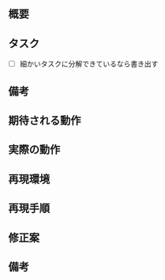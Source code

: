 <!-- 要望のテンプレート (このコメントは記入後に削除してください) -->

## 概要

## タスク

- [ ] 細かいタスクに分解できているなら書き出す

## 備考

<!-- 不具合のテンプレート (このコメントは記入後に削除してください) -->

## 期待される動作

## 実際の動作

## 再現環境

## 再現手順

## 修正案

## 備考
